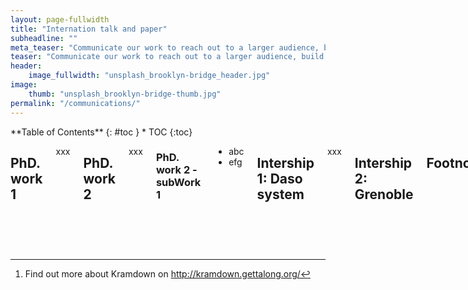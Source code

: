 ```yaml
---
layout: page-fullwidth
title: "Internation talk and paper"
subheadline: ""
meta_teaser: "Communicate our work to reach out to a larger audience, build network and learn from the feedback."
teaser: "Communicate our work to reach out to a larger audience, build network and learn from the feedback."
header:
    image_fullwidth: "unsplash_brooklyn-bridge_header.jpg"
image:
    thumb: "unsplash_brooklyn-bridge-thumb.jpg"
permalink: "/communications/"
---
```

<!--more-->

<div class="row">
<div class="medium-4 medium-push-8 columns" markdown="1">
<div class="panel radius" markdown="1">
**Table of Contents**
{: #toc }
*  TOC
{:toc}
</div>
</div><!-- /.medium-4.columns -->



<div class="medium-8 medium-pull-4 columns" markdown="1">

## PhD. work 1
xxx



## PhD. work 2

xxx

### PhD. work 2 - subWork 1

* abc
* efg



## Intership 1: Daso system

xxx



## Intership 2: Grenoble



## Footnotes

If need any footnote [^1]


[//]: # This is references
 [1]: https://developer.mozilla.org/en-US/docs/Web/Guide/HTML/HTML5/HTML5_element_list
 [2]: http://phlow.de/
 [3]: http://en.wikipedia.org/wiki/Ed_Benguiat
 [4]: https://www.google.com/fonts/specimen/Lato
 [5]: https://www.google.com/fonts/specimen/Volkhov
 [6]: http://www.latofonts.com/
 [7]: http://modularscale.com/
 [8]: #
 [9]: #
 [10]: #


[^1]: Find out more about Kramdown on <http://kramdown.gettalong.org/>
[^2]: Kramdown has an excellent documentation of all its features. Check out, on how to [footnotes](http://kramdown.gettalong.org/syntax.html#footnotes).









</div><!-- /.medium-8.columns -->
</div><!-- /.row -->
